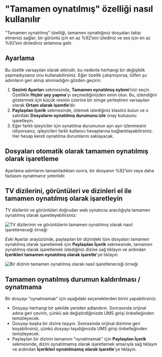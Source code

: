 # "Tamamen oynatılmış" özelliği nasıl kullanılır

"Tamamen oynatılmış" özelliği, tamamen oynattığınız dosyaları takip etmenizi sağlar; bir görüntü için en az %92’sini izlediniz ve ses için en az %92’sini dinlediniz anlamına gelir.

## Ayarlama

Bu özellik varsayılan olarak etkindir, bu nedenle herhangi bir değişiklik yapmadıysanız onu kullanabilirsiniz. Eğer özellik çalışmıyorsa, lütfen şu adımların geri alınıp alınmadığını gözden geçirin:

1. **Gezinti Ayarları** sekmesinde, **Tamamen oynatılmış eylemi**’nizi seçin. Özellikle **Hiçbir şey yapma**’yı seçmediğinizden emin olun. Bu, izlendiğini göstermek için küçük resmin üzerine bir simge yerleştiren varsayılan olarak **Ortam olarak işaretle**’dir.
2. **Paylaşılan İçerik** sekmesinde, izlemek istediğiniz klasörü bulun ve o satırdaki **Dosyaların oynatılmış durumunu izle** onay kutusunu işaretleyin.
3. Eğer farklı işleyiciler için oynatılma durumunun ayrı ayrı izlenmesini istiyorsanız, işleyicileri farklı kullanıcı hesaplarına bağlantılayabilirsiniz. Her hesap kendi oynatılma durumlarını saklayacak.

## Dosyaları otomatik olarak tamamen oynatılmış olarak işaretleme

Ayarlama adımlarını tamamladıktan sonra, bir dosyanın %92’sini veya daha fazlasını oynatmanız yeterlidir.

## TV dizilerini, görüntüleri ve dizinleri el ile tamamen oynatılmış olarak işaretleyin

TV dizilerini ve görüntüleri doğrudan web oynatıcısı aracılığıyla tamamen oynatılmış olarak işaretleyebilirsiniz:

![TV dizilerinin ve görüntülerin tamamen oynatılmış olarak nasıl işaretleneceği örneği](@site/docs/img/whats-new-in-v14-mark-tv-series-fully-played.png)

_Eski_ Ayarlar arayüzünde, paylaşılan bir dizindeki tüm dosyaları tamamen oynatılmış olarak işaretlemek için **Paylaşılan İçerik** sekmesinde, tamamen oynatılmış olarak işaretlemek istediğiniz dizine sağ tıklayın ve ardından **İçerikleri tamamen oynatılmış olarak işaretle**'ye tıklayın.

![Bir dizinin tamamen oynatılmış olarak nasıl işaretleneceği örneği](@site/docs/guides/img/how-to-use-the-fully-played-feature.png)

## Tamamen oynatılmış durumun kaldırılması / oynatmama

Bir dosyayı "oynatmamak" için aşağıdaki seçeneklerden birini yapabilirsiniz:

- Dosyayı herhangi bir şekilde yeniden adlandırın. Sonrasında orijinal adına geri çevirin, çünkü adı değiştirdiğinizde UMS girişi önbelleğinden temizleyecek.
- Dosyayı başka bir dizine taşıyın. Sonrasında orijinal dizinine geri koyabilirsiniz, çünkü dosyayı taşıdığınızda UMS girişi önbelleğinden temizleyecek.
- Paylaşılan bir dizinin tamamını "oynatmamak" için **Paylaşılan İçerik** sekmesinde, dizini oynatılmamış olarak işaretlemek amacıyla sağ tıklayın ve ardından **İçerikleri oynatılmamış olarak işaretle**’ye tıklayın.
